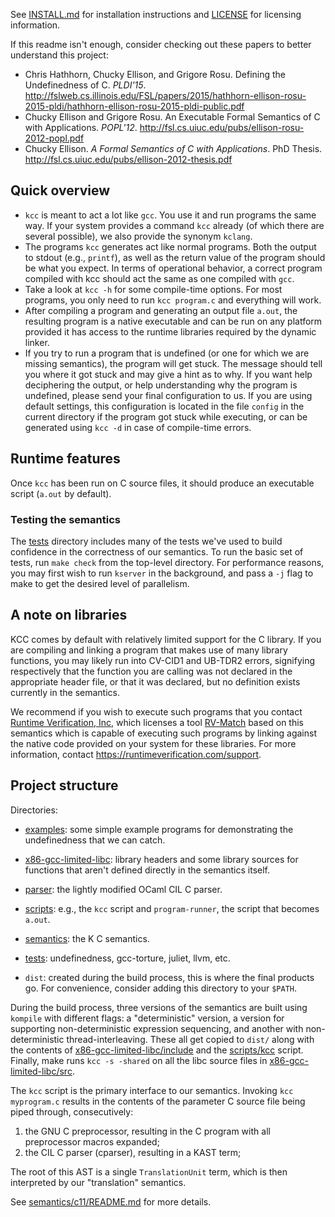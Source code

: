 See [INSTALL.md](INSTALL.md) for installation instructions and [LICENSE](LICENSE) for licensing
information.

If this readme isn't enough, consider checking out these papers to better
understand this project:

- Chris Hathhorn, Chucky Ellison, and Grigore Rosu. Defining the
  Undefinedness of C. *PLDI'15*.
  <http://fslweb.cs.illinois.edu/FSL/papers/2015/hathhorn-ellison-rosu-2015-pldi/hathhorn-ellison-rosu-2015-pldi-public.pdf>
- Chucky Ellison and Grigore Rosu. An Executable Formal Semantics of C with 
  Applications. *POPL'12*. 
  <http://fsl.cs.uiuc.edu/pubs/ellison-rosu-2012-popl.pdf>
- Chucky Ellison. *A Formal Semantics of C with Applications*. PhD Thesis.
  <http://fsl.cs.uiuc.edu/pubs/ellison-2012-thesis.pdf>

## Quick overview

- `kcc` is meant to act a lot like `gcc`. You use it and run programs the
  same way. If your system provides a command `kcc` already (of which there are
  several possible), we also provide the synonym `kclang`.
- The programs `kcc` generates act like normal programs. Both the output to
  stdout (e.g., `printf`), as well as the return value of the program should be
  what you expect. In terms of operational behavior, a correct program compiled
  with kcc should act the same as one compiled with `gcc`.
- Take a look at `kcc -h` for some compile-time options. For most programs,
  you only need to run `kcc program.c` and everything will work.
- After compiling a program and generating an output file `a.out`, the
  resulting program is a native executable and can be run on any platform
  provided it has access to the runtime libraries required by the dynamic
  linker.
- If you try to run a program that is undefined (or one for which we are
  missing semantics), the program will get stuck. The message should tell you
  where it got stuck and may give a hint as to why. If you want help
  deciphering the output, or help understanding why the program is undefined,
  please send your final configuration to us. If you are using default settings,
  this configuration is located in the file `config` in the current directory
  if the program got stuck while executing, or can be generated using `kcc -d`
  in case of compile-time errors.

## Runtime features

Once `kcc` has been run on C source files, it should produce an executable
script (`a.out` by default).

### Testing the semantics

The [tests][] directory includes many of the tests we've used to build confidence
in the correctness of our semantics. To run the basic set of tests, run `make check`
from the top-level directory. For performance reasons, you may first wish to run 
`kserver` in the background, and pass a `-j` flag to make to get the desired level
of parallelism.

## A note on libraries

KCC comes by default with relatively limited support for the C library. If you are
compiling and linking a program that makes use of many library functions, you may likely
run into CV-CID1 and UB-TDR2 errors, signifying respectively that the function you are
calling was not declared in the appropriate header file, or that it was declared, but
no definition exists currently in the semantics.

We recommend if you wish to execute such programs that you contact
[Runtime Verification, Inc](https://runtimeverification.com), which licenses a
tool [RV-Match](https://runtimeverification.com/match/) based on this
semantics which is capable of executing such programs by linking against the
native code provided on your system for these libraries.
For more information, contact https://runtimeverification.com/support.

## Project structure

Directories:

- [examples][]: some simple example programs for demonstrating the undefinedness that we 
  can catch.

- [x86-gcc-limited-libc][]: library headers and some library sources for functions that aren't
  defined directly in the semantics itself.

- [parser][]: the lightly modified OCaml CIL C parser.

- [scripts][]: e.g., the `kcc` script and `program-runner`, the script that
  becomes `a.out`.

- [semantics][]: the K C semantics.

- [tests][]: undefinedness, gcc-torture, juliet, llvm, etc.

- `dist`: created during the build process, this is where the final products
  go. For convenience, consider adding this directory to your `$PATH`.

During the build process, three versions of the semantics are built using
`kompile` with different flags: a "deterministic" version, a version for
supporting non-deterministic expression sequencing, and another with
non-deterministic thread-interleaving. These all get copied to `dist/` along
with the contents of [x86-gcc-limited-libc/include][] and the [scripts/kcc][] script. Finally, make
runs `kcc -s -shared` on all the libc source files in [x86-gcc-limited-libc/src][].

The `kcc` script is the primary interface to our semantics. Invoking `kcc
myprogram.c` results in the contents of the parameter C source file being piped
through, consecutively:

1. the GNU C preprocessor, resulting in the C program with all preprocessor
   macros expanded;
2. the CIL C parser (cparser), resulting in a KAST term;

The root of this AST is a single `TranslationUnit` term, which is then
interpreted by our "translation" semantics.

See [semantics/c11/README.md][] for more details.

[semantics/c11/README.md]: semantics/c11/README.md
[semantics/language/common/dynamic.k]: semantics/language/common/dynamic.k
[scripts/kcc]: scripts/kcc
[scripts/program-runner]: scripts/program-runner
[scripts/query-kcc-prof]: scripts/query-kcc-prof
[examples]: examples
[x86-gcc-limited-libc]: x86-gcc-limited-libc
[x86-gcc-limited-libc/include]: x86-gcc-limited-libc/include
[x86-gcc-limited-libc/src]: x86-gcc-limited-libc/src
[parser]: parser
[scripts]: scripts
[semantics]: semantics
[tests]: tests
[INSTALL.md]: INSTALL.md
[LICENSE]: LICENSE
